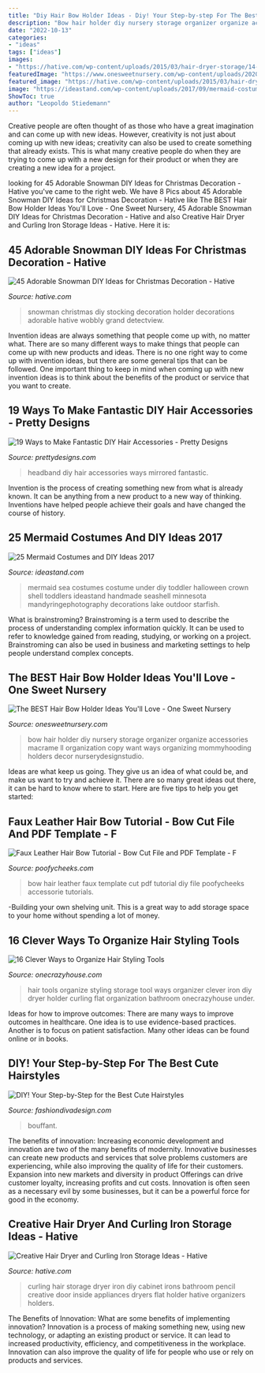```yaml
---
title: "Diy Hair Bow Holder Ideas - Diy! Your Step-by-step For The Best Cute Hairstyles"
description: "Bow hair holder diy nursery storage organizer organize accessories macrame ll organization copy want ways organizing mommyhooding holders decor nurserydesignstudio"
date: "2022-10-13"
categories:
- "ideas"
tags: ["ideas"]
images:
- "https://hative.com/wp-content/uploads/2015/03/hair-dryer-storage/14-hair-dryer-curling-iron-storage.jpg"
featuredImage: "https://www.onesweetnursery.com/wp-content/uploads/2020/05/macrame-hair-bow-holder.jpg"
featured_image: "https://hative.com/wp-content/uploads/2015/03/hair-dryer-storage/14-hair-dryer-curling-iron-storage.jpg"
image: "https://ideastand.com/wp-content/uploads/2017/09/mermaid-costume-diy/24-mermaid-costume-diy-ideas-tutorials.jpg"
ShowToc: true
author: "Leopoldo Stiedemann"
---
```



Creative people are often thought of as those who have a great imagination and can come up with new ideas. However, creativity is not just about coming up with new ideas; creativity can also be used to create something that already exists. This is what many creative people do when they are trying to come up with a new design for their product or when they are creating a new idea for a project.

	

		
looking for 45 Adorable Snowman DIY Ideas for Christmas Decoration - Hative you've came to the right web. We have 8 Pics about 45 Adorable Snowman DIY Ideas for Christmas Decoration - Hative like The BEST Hair Bow Holder Ideas You&#039;ll Love - One Sweet Nursery, 45 Adorable Snowman DIY Ideas for Christmas Decoration - Hative and also Creative Hair Dryer and Curling Iron Storage Ideas - Hative. Here it is:
		
    
## 45 Adorable Snowman DIY Ideas For Christmas Decoration - Hative

<img loading=lazy src="https://hative.com/wp-content/uploads/2017/12/snowman-diy/4-snowman-diy-christmas-decoration.jpg" onerror="this.onerror=null;this.src='https://tse4.mm.bing.net/th?id=OIP.9CP57IveEnsSLbFDKtSeEAHaRm&amp;pid=15.1';" alt="45 Adorable Snowman DIY Ideas for Christmas Decoration - Hative">

_Source: hative.com_

>snowman christmas diy stocking decoration holder decorations adorable hative wobbly grand detectview. 

	

Invention ideas are always something that people come up with, no matter what. There are so many different ways to make things that people can come up with new products and ideas. There is no one right way to come up with invention ideas, but there are some general tips that can be followed. One important thing to keep in mind when coming up with new invention ideas is to think about the benefits of the product or service that you want to create.

    
## 19 Ways To Make Fantastic DIY Hair Accessories - Pretty Designs

<img loading=lazy src="https://www.prettydesigns.com/wp-content/uploads/2014/05/MIRRORED-HEADBAND.jpg" onerror="this.onerror=null;this.src='https://tse1.mm.bing.net/th?id=OIP.9CwinsNEPqNqmU-UJmSBUQHaKX&amp;pid=15.1';" alt="19 Ways to Make Fantastic DIY Hair Accessories - Pretty Designs">

_Source: prettydesigns.com_

>headband diy hair accessories ways mirrored fantastic. 

	

Invention is the process of creating something new from what is already known. It can be anything from a new product to a new way of thinking. Inventions have helped people achieve their goals and have changed the course of history.

    
## 25 Mermaid Costumes And DIY Ideas 2017

<img loading=lazy src="https://ideastand.com/wp-content/uploads/2017/09/mermaid-costume-diy/24-mermaid-costume-diy-ideas-tutorials.jpg" onerror="this.onerror=null;this.src='https://tse1.mm.bing.net/th?id=OIP.014RAh1maMTDsYYMTtX3kAHaLH&amp;pid=15.1';" alt="25 Mermaid Costumes and DIY Ideas 2017">

_Source: ideastand.com_

>mermaid sea costumes costume under diy toddler halloween crown shell toddlers ideastand handmade seashell minnesota mandyringephotography decorations lake outdoor starfish. 

	

What is brainstroming?
Brainstroming is a term used to describe the process of understanding complex information quickly. It can be used to refer to knowledge gained from reading, studying, or working on a project. Brainstroming can also be used in business and marketing settings to help people understand complex concepts.

    
## The BEST Hair Bow Holder Ideas You&#039;ll Love - One Sweet Nursery

<img loading=lazy src="https://www.onesweetnursery.com/wp-content/uploads/2020/05/macrame-hair-bow-holder.jpg" onerror="this.onerror=null;this.src='https://tse1.mm.bing.net/th?id=OIP.8uvGT6WhKcIgfOx8f8_aNwHaLH&amp;pid=15.1';" alt="The BEST Hair Bow Holder Ideas You&#039;ll Love - One Sweet Nursery">

_Source: onesweetnursery.com_

>bow hair holder diy nursery storage organizer organize accessories macrame ll organization copy want ways organizing mommyhooding holders decor nurserydesignstudio. 

	

Ideas are what keep us going. They give us an idea of what could be, and make us want to try and achieve it. There are so many great ideas out there, it can be hard to know where to start. Here are five tips to help you get started: 

    
## Faux Leather Hair Bow Tutorial - Bow Cut File And PDF Template - F

<img loading=lazy src="http://poofycheeks.com/wp-content/uploads/2019/06/bow.png" onerror="this.onerror=null;this.src='https://tse1.mm.bing.net/th?id=OIP.VN7e42WhdqgOG02B0b90zwHaHa&amp;pid=15.1';" alt="Faux Leather Hair Bow Tutorial - Bow Cut File and PDF Template - F">

_Source: poofycheeks.com_

>bow hair leather faux template cut pdf tutorial diy file poofycheeks accessorie tutorials. 

	

-Building your own shelving unit. This is a great way to add storage space to your home without spending a lot of money.

    
## 16 Clever Ways To Organize Hair Styling Tools

<img loading=lazy src="https://cdn.onecrazyhouse.com/wp-content/uploads/2017/08/16-Clever-Ways-to-Organize-Hair-Styling-Tools.jpg" onerror="this.onerror=null;this.src='https://tse3.mm.bing.net/th?id=OIP.VvoFhu8gNwz3PTMsyl38bQHaO0&amp;pid=15.1';" alt="16 Clever Ways to Organize Hair Styling Tools">

_Source: onecrazyhouse.com_

>hair tools organize styling storage tool ways organizer clever iron diy dryer holder curling flat organization bathroom onecrazyhouse under. 

	

Ideas for how to improve outcomes:
There are many ways to improve outcomes in healthcare. One idea is to use evidence-based practices. Another is to focus on patient satisfaction. Many other ideas can be found online or in books.

    
## DIY! Your Step-by-Step For The Best Cute Hairstyles

<img loading=lazy src="https://www.fashiondivadesign.com/wp-content/uploads/2013/08/How-To-Retro-Bouffant.jpg" onerror="this.onerror=null;this.src='https://tse4.mm.bing.net/th?id=OIP.XzwjwENRh0__Ad6eeke1qAHafP&amp;pid=15.1';" alt="DIY! Your Step-by-Step for the Best Cute Hairstyles">

_Source: fashiondivadesign.com_

>bouffant. 

	

The benefits of innovation:
Increasing economic development and innovation are two of the many benefits of modernity. Innovative businesses can create new products and services that solve problems customers are experiencing, while also improving the quality of life for their customers. Expansion into new markets and diversity in product Offerings can drive customer loyalty, increasing profits and cut costs. Innovation is often seen as a necessary evil by some businesses, but it can be a powerful force for good in the economy.

    
## Creative Hair Dryer And Curling Iron Storage Ideas - Hative

<img loading=lazy src="https://hative.com/wp-content/uploads/2015/03/hair-dryer-storage/14-hair-dryer-curling-iron-storage.jpg" onerror="this.onerror=null;this.src='https://tse3.mm.bing.net/th?id=OIP.MVP0_EKHZH6YmfJseVIEIQHaJ4&amp;pid=15.1';" alt="Creative Hair Dryer and Curling Iron Storage Ideas - Hative">

_Source: hative.com_

>curling hair storage dryer iron diy cabinet irons bathroom pencil creative door inside appliances dryers flat holder hative organizers holders. 

	

The Benefits of Innovation: What are some benefits of implementing innovation?
Innovation is a process of making something new, using new technology, or adapting an existing product or service. It can lead to increased productivity, efficiency, and competitiveness in the workplace. Innovation can also improve the quality of life for people who use or rely on products and services.


